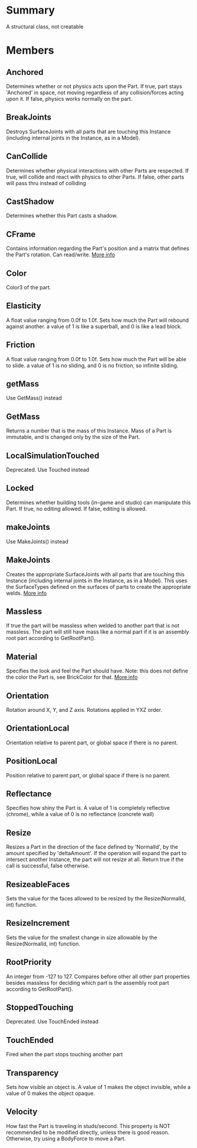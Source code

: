 # Summary
A structural class, not creatable

# Members

## Anchored
Determines whether or not physics acts upon the Part.  If true, part stays 'Anchored' in space, not moving regardless of any collision/forces acting upon it.  If false, physics works normally on the part.

## BreakJoints
Destroys SurfaceJoints with all parts that are touching this Instance (including internal joints in the Instance, as in a Model).

## CanCollide
Determines whether physical interactions with other Parts are respected.  If true, will collide and react with physics to other Parts.  If false, other parts will pass thru instead of colliding

## CastShadow
Determines whether this Part casts a shadow.

## CFrame
Contains information regarding the Part's position and a matrix that defines the Part's rotation.  Can read/write. <a href='http://wiki.roblox.com/index.php/Cframe' target='_blank'>More info</a>

## Color
Color3 of the part.

## Elasticity
A float value ranging from 0.0f to 1.0f. Sets how much the Part will rebound against another. a value of 1 is like a superball, and 0 is like a lead block.

## Friction
A float value ranging from 0.0f to 1.0f. Sets how much the Part will be able to slide. a value of 1 is no sliding, and 0 is no friction, so infinite sliding.

## getMass
Use GetMass() instead

## GetMass
Returns a number that is the mass of this Instance.  Mass of a Part is immutable, and is changed only by the size of the Part.

## LocalSimulationTouched
Deprecated. Use Touched instead

## Locked
Determines whether building tools (in-game and studio) can manipulate this Part.  If true, no editing allowed.  If false, editing is allowed.

## makeJoints
Use MakeJoints() instead

## MakeJoints
Creates the appropriate SurfaceJoints with all parts that are touching this Instance (including internal joints in the Instance, as in a Model).  This uses the SurfaceTypes defined on the surfaces of parts to create the appropriate welds. <a href='http://wiki.roblox.com/index.php/MakeJoints' target='_blank'>More info</a>

## Massless
If true the part will be massless when welded to another part that is not massless. The part will still have mass like a normal part if it is an assembly root part according to GetRootPart().

## Material
Specifies the look and feel the Part should have.  Note: this does not define the color the Part is, see BrickColor for that. <a href='http://wiki.roblox.com/index.php/Material' target='_blank'>More info</a>

## Orientation
Rotation around X, Y, and Z axis.  Rotations applied in YXZ order.

## OrientationLocal
Orientation relative to parent part, or global space if there is no parent.

## PositionLocal
Position relative to parent part, or global space if there is no parent.

## Reflectance
Specifies how shiny the Part is. A value of 1 is completely reflective (chrome), while a value of 0 is no reflectance (concrete wall)

## Resize
Resizes a Part in the direction of the face defined by 'NormalId', by the amount specified by 'deltaAmount'. If the operation will expand the part to intersect another Instance, the part will not resize at all.  Return true if the call is successful, false otherwise.

## ResizeableFaces
Sets the value for the faces allowed to be resized by the Resize(NormalId, int) function.

## ResizeIncrement
Sets the value for the smallest change in size allowable by the Resize(NormalId, int) function.

## RootPriority
An integer from -127 to 127. Compares before other all other part properties besides massless for deciding which part is the assembly root part according to GetRootPart().

## StoppedTouching
Deprecated. Use TouchEnded instead

## TouchEnded
Fired when the part stops touching another part

## Transparency
Sets how visible an object is. A value of 1 makes the object invisible, while a value of 0 makes the object opaque.

## Velocity
How fast the Part is traveling in studs/second. This property is NOT recommended to be modified directly, unless there is good reason.  Otherwise, try using a BodyForce to move a Part.